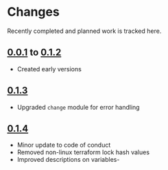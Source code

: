 # Changes
Recently completed and planned work is tracked here.

## [0.0.1](.) to [0.1.2](.)
- Created early versions

## [0.1.3](.)
- Upgraded `change` module for error handling

## [0.1.4](.)
- Minor update to code of conduct
- Removed non-linux terraform lock hash values
- Improved descriptions on variables-

